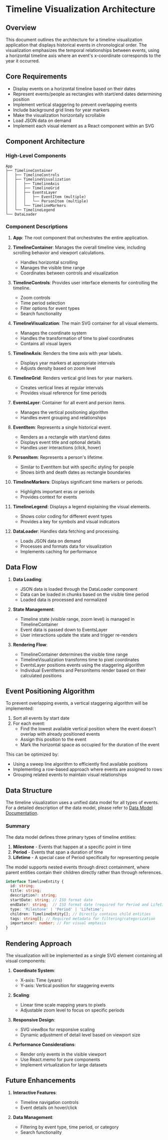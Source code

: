 # Timeline Visualization Architecture

## Overview

This document outlines the architecture for a timeline visualization application that displays historical events in chronological order. The visualization emphasizes the temporal relationships between events, using a horizontal timeline axis where an event's x-coordinate corresponds to the year it occurred.

## Core Requirements

- Display events on a horizontal timeline based on their dates
- Represent events/people as rectangles with start/end dates determining position
- Implement vertical staggering to prevent overlapping events
- Include background grid lines for year markers
- Make the visualization horizontally scrollable
- Load JSON data on demand
- Implement each visual element as a React component within an SVG

## Component Architecture

### High-Level Components

```
App
├── TimelineContainer
│   ├── TimelineControls
│   ├── TimelineVisualization
│   │   ├── TimelineAxis
│   │   ├── TimelineGrid
│   │   ├── EventsLayer
│   │   │   ├── EventItem (multiple)
│   │   │   └── PersonItem (multiple)
│   │   └── TimelineMarkers
│   └── TimelineLegend
└── DataLoader
```

### Component Descriptions

1. **App**: The root component that orchestrates the entire application.

2. **TimelineContainer**: Manages the overall timeline view, including scrolling behavior and viewport calculations.
   - Handles horizontal scrolling
   - Manages the visible time range
   - Coordinates between controls and visualization

3. **TimelineControls**: Provides user interface elements for controlling the timeline.
   - Zoom controls
   - Time period selection
   - Filter options for event types
   - Search functionality

4. **TimelineVisualization**: The main SVG container for all visual elements.
   - Manages the coordinate system
   - Handles the transformation of time to pixel coordinates
   - Contains all visual layers

5. **TimelineAxis**: Renders the time axis with year labels.
   - Displays year markers at appropriate intervals
   - Adjusts density based on zoom level

6. **TimelineGrid**: Renders vertical grid lines for year markers.
   - Creates vertical lines at regular intervals
   - Provides visual reference for time periods

7. **EventsLayer**: Container for all event and person items.
   - Manages the vertical positioning algorithm
   - Handles event grouping and relationships

8. **EventItem**: Represents a single historical event.
   - Renders as a rectangle with start/end dates
   - Displays event title and optional details
   - Handles user interactions (click, hover)

9. **PersonItem**: Represents a person's lifetime.
   - Similar to EventItem but with specific styling for people
   - Shows birth and death dates as rectangle boundaries

10. **TimelineMarkers**: Displays significant time markers or periods.
    - Highlights important eras or periods
    - Provides context for events

11. **TimelineLegend**: Displays a legend explaining the visual elements.
    - Shows color coding for different event types
    - Provides a key for symbols and visual indicators

12. **DataLoader**: Handles data fetching and processing.
    - Loads JSON data on demand
    - Processes and formats data for visualization
    - Implements caching for performance

## Data Flow

1. **Data Loading**:
   - JSON data is loaded through the DataLoader component
   - Data can be loaded in chunks based on the visible time period
   - Loaded data is processed and normalized

2. **State Management**:
   - Timeline state (visible range, zoom level) is managed in TimelineContainer
   - Event data is passed down to EventsLayer
   - User interactions update the state and trigger re-renders

3. **Rendering Flow**:
   - TimelineContainer determines the visible time range
   - TimelineVisualization transforms time to pixel coordinates
   - EventsLayer positions events using the staggering algorithm
   - Individual EventItems and PersonItems render based on their calculated positions

## Event Positioning Algorithm

To prevent overlapping events, a vertical staggering algorithm will be implemented:

1. Sort all events by start date
2. For each event:
   - Find the lowest available vertical position where the event doesn't overlap with already positioned events
   - Assign this position to the event
   - Mark the horizontal space as occupied for the duration of the event

This can be optimized by:
- Using a sweep line algorithm to efficiently find available positions
- Implementing a row-based approach where events are assigned to rows
- Grouping related events to maintain visual relationships

## Data Structure

The timeline visualization uses a unified data model for all types of events. For a detailed description of the data model, please refer to [Data Model Documentation](datamodel.md).

### Summary

The data model defines three primary types of timeline entities:

1. **Milestone** - Events that happen at a specific point in time
2. **Period** - Events that span a duration of time
3. **Lifetime** - A special case of Period specifically for representing people

The model supports nested events through direct containment, where parent entities contain their children directly rather than through references.

```typescript
interface TimelineEntity {
  id: string;
  title: string;
  description?: string;
  startDate: string; // ISO format date
  endDate?: string;  // ISO format date (required for Period and Lifetime; optional for Milestone)
  type: 'Milestone' | 'Period' | 'Lifetime';
  children: TimelineEntity[]; // Directly contains child entities
  tags: string[]; // Required metadata for filtering/categorization
  importance?: number; // For visual emphasis
}
```

## Rendering Approach

The visualization will be implemented as a single SVG element containing all visual components:

1. **Coordinate System**:
   - X-axis: Time (years)
   - Y-axis: Vertical position for staggering events

2. **Scaling**:
   - Linear time scale mapping years to pixels
   - Adjustable zoom level to focus on specific periods

3. **Responsive Design**:
   - SVG viewBox for responsive scaling
   - Dynamic adjustment of detail level based on viewport size

4. **Performance Considerations**:
   - Render only events in the visible viewport
   - Use React.memo for pure components
   - Implement virtualization for large datasets

## Future Enhancements

1. **Interactive Features**:
   - Timeline navigation controls
   - Event details on hover/click

2. **Data Management**:
   - Filtering by event type, time period, or category
   - Search functionality
